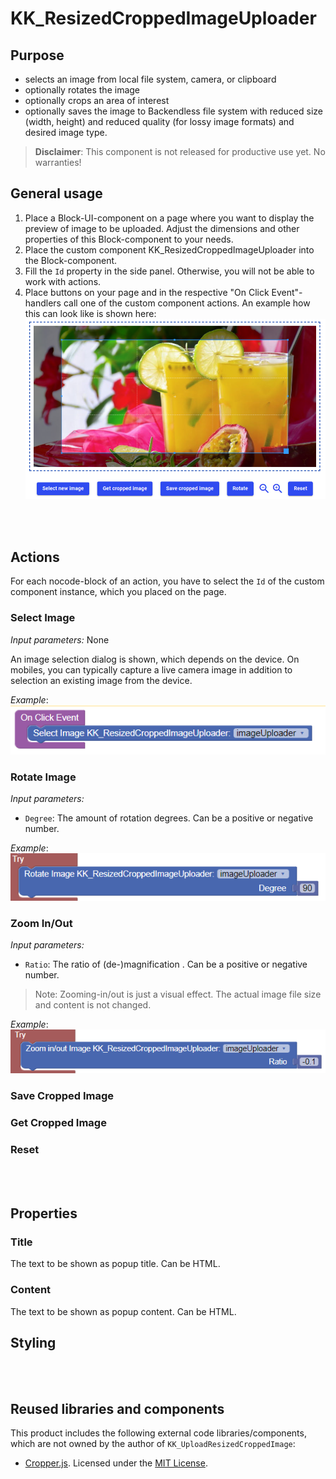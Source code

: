 # KK_ResizedCroppedImageUploader

## Purpose
- selects an image from local file system, camera, or clipboard
- optionally rotates the image
- optionally crops an area of interest
- optionally saves the image to Backendless file system with reduced size (width, height) and reduced quality (for lossy image formats) and desired image type.

>**Disclaimer**: This component is not released for productive use yet. No warranties!

## General usage
1. Place a Block-UI-component on a page where you want to display the preview of image to be uploaded. Adjust the dimensions and other properties of this Block-component to your needs.
2. Place the custom component KK_ResizedCroppedImageUploader into the Block-component. 
3. Fill the ``Id`` property in the side panel. Otherwise, you will not be able to work with actions.
4. Place buttons on your page and in the respective "On Click Event"-handlers call one of the custom component actions. An example how this can look like is shown here:
![sample](./assets/sample.png)

<br>
<br>

## Actions
For each nocode-block of an action, you have to select the ``Id`` of the custom component instance, which you placed on the page.

### Select Image
*Input parameters:* None

An image selection dialog is shown, which depends on the device. On mobiles, you can typically capture a live camera image in addition to selection an existing image from the device.

*Example*:
![On Click Handler](./assets/select.png)

### Rotate Image
*Input parameters:* 
- ``Degree``: The amount of rotation degrees. Can be a positive or negative number.

*Example*:
![On Click Handler](./assets/rotate.png)


### Zoom In/Out
*Input parameters:* 
- ``Ratio``: The ratio of (de-)magnification . Can be a positive or negative number.

> Note: Zooming-in/out is  just a visual effect. The actual image file size and content is not changed.

*Example*:
![On Click Handler](./assets/zoom.png)


### Save Cropped Image

### Get Cropped Image

### Reset

<br>
<br>

## Properties

### Title
The text to be shown as popup title. Can be HTML.

### Content
The text to be shown as popup content. Can be HTML.


## Styling

<br>
<br>

## Reused libraries and components
This product includes the following external code libraries/components, which are not owned by the author of ``KK_UploadResizedCroppedImage``:

- [Cropper.js](https://fengyuanchen.github.io/cropperjs/). Licensed under the [MIT License](https://github.com/fengyuanchen/cropperjs/blob/main/LICENSE).